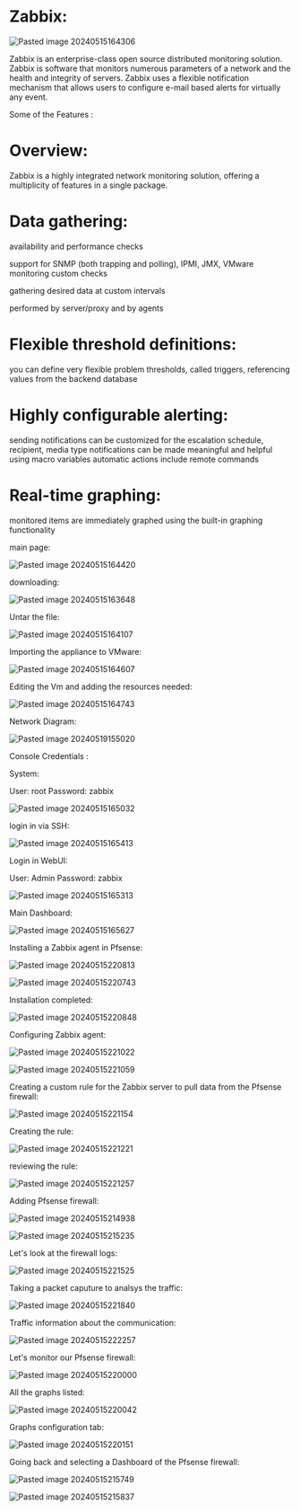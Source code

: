 
# Zabbix:

![Pasted image 20240515164306](https://github.com/lm3nitro/Projects/assets/55665256/e87e6653-8c3e-4c87-929a-e23fd78f601c)


Zabbix is an enterprise-class open source distributed monitoring solution. Zabbix is software that monitors numerous parameters of a network and the health and integrity of servers. Zabbix uses a flexible notification mechanism that allows users to configure e-mail based alerts for virtually any event.


Some of the Features :

# Overview:

Zabbix is a highly integrated network monitoring solution, offering a multiplicity of features in a single package.

# Data gathering:

availability and performance checks

support for SNMP (both trapping and polling), IPMI, JMX, VMware monitoring
custom checks

gathering desired data at custom intervals

performed by server/proxy and by agents

# Flexible threshold definitions:

you can define very flexible problem thresholds, called triggers, referencing values from the backend database

# Highly configurable alerting:

sending notifications can be customized for the escalation schedule, recipient, media type
notifications can be made meaningful and helpful using macro variables
automatic actions include remote commands

# Real-time graphing:


monitored items are immediately graphed using the built-in graphing functionality



main page:

![Pasted image 20240515164420](https://github.com/lm3nitro/Projects/assets/55665256/7de60618-caf5-44a3-bcfb-f52581d018fa)



downloading:


![Pasted image 20240515163648](https://github.com/lm3nitro/Projects/assets/55665256/56bf527d-dd53-451d-a523-d16db0dd7f1d)


Untar the file:


![Pasted image 20240515164107](https://github.com/lm3nitro/Projects/assets/55665256/577778b4-727b-409b-a474-701c850cfb25)


Importing the appliance to VMware:


![Pasted image 20240515164607](https://github.com/lm3nitro/Projects/assets/55665256/32f308cb-a2d3-4241-bb42-e4d33603884e)

Editing the Vm and adding the resources needed: 



![Pasted image 20240515164743](https://github.com/lm3nitro/Projects/assets/55665256/4d809fc7-7a1b-4561-a2d4-f7432dee32ab)




Network Diagram: 




![Pasted image 20240519155020](https://github.com/lm3nitro/Projects/assets/55665256/6bc83c4a-6735-4a8a-905c-289c6c35e694)


Console Credentials :

System:

User: root
Password: zabbix

![Pasted image 20240515165032](https://github.com/lm3nitro/Projects/assets/55665256/ceb90c66-a255-427c-8b5b-c466bfb4abb7)



login in via SSH:

![Pasted image 20240515165413](https://github.com/lm3nitro/Projects/assets/55665256/b3f31524-6515-4045-8716-bdd16ddfef32)




Login in WebUI:


User: Admin
Password: zabbix

![Pasted image 20240515165313](https://github.com/lm3nitro/Projects/assets/55665256/e8236635-adb9-4187-b458-5b7e46f88fa4)


Main Dashboard:


![Pasted image 20240515165627](https://github.com/lm3nitro/Projects/assets/55665256/52be766c-7ac6-4cd7-9d96-9ce0585d15f5)




Installing a Zabbix agent in Pfsense:




![Pasted image 20240515220813](https://github.com/lm3nitro/Projects/assets/55665256/821fd723-02ac-4f63-8d80-86d8cf9a93eb)


![Pasted image 20240515220743](https://github.com/lm3nitro/Projects/assets/55665256/5c5cfb87-6e47-43f7-af6a-16e0a42d3158)




Installation completed:

![Pasted image 20240515220848](https://github.com/lm3nitro/Projects/assets/55665256/7186fa20-5058-41ed-aac9-2092e57a1208)




Configuring Zabbix agent:

![Pasted image 20240515221022](https://github.com/lm3nitro/Projects/assets/55665256/044abfeb-33ce-40ff-bce7-da5615264f59)





![Pasted image 20240515221059](https://github.com/lm3nitro/Projects/assets/55665256/5f8f1022-3ace-4a5b-8071-ceee53c2fe7f)






Creating a custom rule for the Zabbix server to pull data from the Pfsense firewall:

![Pasted image 20240515221154](https://github.com/lm3nitro/Projects/assets/55665256/d79424dc-1db8-4d5d-97fe-d06ec96f5569)

Creating the rule:

![Pasted image 20240515221221](https://github.com/lm3nitro/Projects/assets/55665256/e81d70c5-e208-44b4-ae80-b78aee970013)



reviewing the rule:

![Pasted image 20240515221257](https://github.com/lm3nitro/Projects/assets/55665256/02b428dc-277c-447a-9514-e0e947d4695f)




Adding Pfsense firewall:

![Pasted image 20240515214938](https://github.com/lm3nitro/Projects/assets/55665256/b87d1773-fcf9-4511-ac45-8ec10a26c2c5)



![Pasted image 20240515215235](https://github.com/lm3nitro/Projects/assets/55665256/5e85c6c8-d30b-49a0-8c65-9be5bef1758a)



Let's look at the firewall logs:

![Pasted image 20240515221525](https://github.com/lm3nitro/Projects/assets/55665256/bb1e103c-a747-47d6-bb34-1603d0774369)


Taking a packet caputure to analsys the traffic:

![Pasted image 20240515221840](https://github.com/lm3nitro/Projects/assets/55665256/90b8975c-6b10-439e-8f33-47366bfc674a)



Traffic information about the communication:

![Pasted image 20240515222257](https://github.com/lm3nitro/Projects/assets/55665256/dfac540b-d5d4-422f-948e-f35bbae1a146)


Let's monitor our Pfsense firewall:


![Pasted image 20240515220000](https://github.com/lm3nitro/Projects/assets/55665256/01810ed9-9a02-4405-9a40-21197e751cc2)



All the graphs listed:

![Pasted image 20240515220042](https://github.com/lm3nitro/Projects/assets/55665256/b26b24d2-b2ae-4adf-bc25-f5479d1d7969)




Graphs configuration tab:

![Pasted image 20240515220151](https://github.com/lm3nitro/Projects/assets/55665256/2a9c9cd6-bd39-43c5-93ec-562bb07b4b88)



Going back and selecting a Dashboard of the Pfsense firewall:

![Pasted image 20240515215749](https://github.com/lm3nitro/Projects/assets/55665256/4a5cbfa7-45ce-4389-a2e0-c581e71928c7)


![Pasted image 20240515215837](https://github.com/lm3nitro/Projects/assets/55665256/ee3b11f2-952b-465b-9628-65769f0ca54e)







